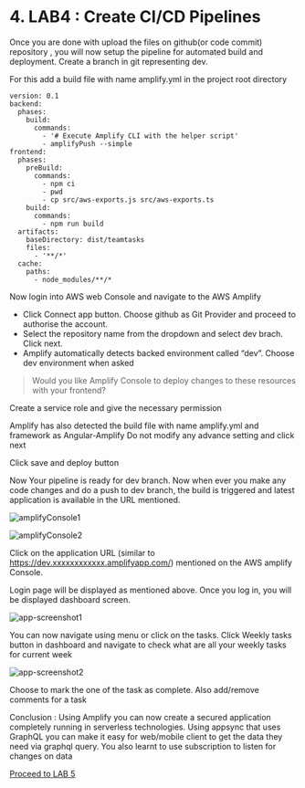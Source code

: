 # 4. LAB4 : Create CI/CD Pipelines

Once you are done with upload the files on github(or code commit) repository , you will now setup the pipeline for automated build and deployment.
Create a branch in git representing dev. 

For this  add a build file with name amplify.yml in the project root directory

```
version: 0.1
backend:
  phases:
    build:
      commands:
        - '# Execute Amplify CLI with the helper script'
        - amplifyPush --simple
frontend:
  phases:
    preBuild:
      commands:
        - npm ci
        - pwd
        - cp src/aws-exports.js src/aws-exports.ts
    build:
      commands:
        - npm run build
  artifacts:
    baseDirectory: dist/teamtasks
    files:
      - '**/*'
  cache:
    paths:
      - node_modules/**/*
```

Now login into  AWS web Console and navigate to the AWS Amplify 

* Click Connect app button. Choose github as Git Provider and proceed to authorise the account. 
* Select the repository name from the dropdown and select dev brach.  Click next.
* Amplify automatically detects backed environment called “dev”. Choose dev environment when asked 


> Would you like Amplify Console to deploy changes to these resources with your frontend? 


Create a service role and give the necessary permission

Amplify has also detected the build file with name amplify.yml and framework as Angular-Amplify
Do not modify any advance setting and click next

Click save and deploy button


Now Your pipeline is ready for dev branch. Now when ever you make any code changes and do a push to dev branch, the build is triggered and latest application is available in the URL mentioned.

![amplifyConsole1](https://user-images.githubusercontent.com/5582133/67894812-595a0180-fb7f-11e9-98bb-b9ccfbb80113.png)

![amplifyConsole2](https://user-images.githubusercontent.com/5582133/67894813-595a0180-fb7f-11e9-958d-aa705e4d81dc.png)


Click on the application URL (similar to https://dev.xxxxxxxxxxxx.amplifyapp.com/) mentioned on the AWS amplify Console. 

Login page will be displayed as mentioned above. Once you log in, you will be displayed dashboard screen.

![app-screenshot1](https://user-images.githubusercontent.com/5582133/67894814-59f29800-fb7f-11e9-8a0e-40b64031d8ab.png)

You can now navigate using menu or click on the tasks. Click Weekly tasks button in dashboard and navigate to check what are all your weekly tasks for current week

![app-screenshot2](https://user-images.githubusercontent.com/5582133/67894815-59f29800-fb7f-11e9-87e0-ade821dc4e02.png)


Choose to mark the one of the task as complete. Also add/remove comments for a task




Conclusion : 
Using Amplify you can now create a secured application completely running in serverless technologies. Using appsync that uses  GraphQL you can  make it easy for web/mobile client to get the data they need via graphql query.  You also learnt to use  subscription to listen for changes on data


[Proceed to LAB 5](LAB5.MD)
